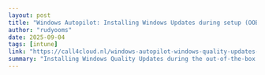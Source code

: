 ```yaml
---
layout: post
title: "Windows Autopilot: Installing Windows Updates during setup (OOBE)"
author: "rudyooms"
date: 2025-09-04
tags: [intune]
link: "https://call4cloud.nl/windows-autopilot-windows-quality-updates-oobe/"
summary: "Installing Windows Quality Updates during the out-of-the-box (OOBE) experience is now generally available is been pulled back! (Check out this paragraph to find out more) What started as traces in ..."
---
```

